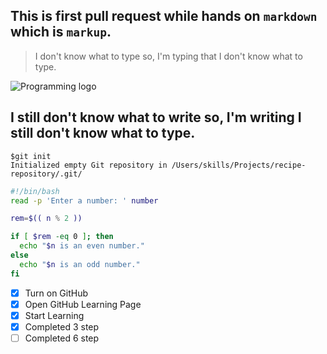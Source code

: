 ## This is first pull request while hands on `markdown` which is `markup`.  
> I don't know what to type so, I'm typing that I don't know what to type.  

![Programming logo](https://i.pinimg.com/1200x/88/e8/a0/88e8a0cbd17892d17a64a108a69057f2.jpg)

## I still don't know what to write so, I'm writing I still don't know what to type.  

```
$git init
Initialized empty Git repository in /Users/skills/Projects/recipe-repository/.git/
```

``` bash
#!/bin/bash
read -p 'Enter a number: ' number

rem=$(( n % 2 ))

if [ $rem -eq 0 ]; then
  echo "$n is an even number."
else
  echo "$n is an odd number."
fi
```  

- [x] Turn on GitHub
- [x] Open GitHub Learning Page
- [x] Start Learning
- [x] Completed 3 step
- [ ] Completed 6 step
